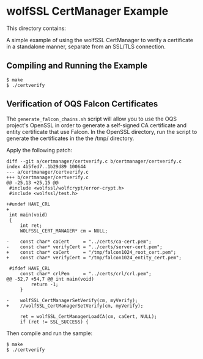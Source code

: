 # wolfSSL CertManager Example

This directory contains:

A simple example of using the wolfSSL CertManager to verify a certificate
in a standalone manner, separate from an SSL/TLS connection.

## Compiling and Running the Example

```
$ make
$ ./certverify
```
## Verification of OQS Falcon Certificates

The `generate_falcon_chains.sh` script will allow you to use the OQS project's
OpenSSL in order to generate a self-signed CA certificate and entity
certificate that use Falcon. In the OpenSSL directory, run the script to
generate the certificates in the the /tmp/ directory.

Apply the following patch:

```
diff --git a/certmanager/certverify.c b/certmanager/certverify.c
index 4b5fed7..1b29d89 100644
--- a/certmanager/certverify.c
+++ b/certmanager/certverify.c
@@ -25,13 +25,15 @@
 #include <wolfssl/wolfcrypt/error-crypt.h>
 #include <wolfssl/test.h>
 
+#undef HAVE_CRL
+
 int main(void)
 {
     int ret;
     WOLFSSL_CERT_MANAGER* cm = NULL;
 
-    const char* caCert     = "../certs/ca-cert.pem";
-    const char* verifyCert = "../certs/server-cert.pem";
+    const char* caCert     = "/tmp/falcon1024_root_cert.pem";
+    const char* verifyCert = "/tmp/falcon1024_entity_cert.pem";
 
 #ifdef HAVE_CRL
     const char* crlPem     = "../certs/crl/crl.pem";
@@ -52,7 +54,7 @@ int main(void)
         return -1;
     }
 
-    wolfSSL_CertManagerSetVerify(cm, myVerify);
+    //wolfSSL_CertManagerSetVerify(cm, myVerify);
 
     ret = wolfSSL_CertManagerLoadCA(cm, caCert, NULL);
     if (ret != SSL_SUCCESS) {
```

Then compile and run the sample:
```
$ make
$ ./certverify
```

